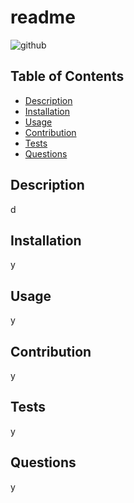 # readme
  
  ![github](https://img.shields.io/badge/license-MIT-blue.svg)

  ## Table of Contents
  * [Description](#description)
  * [Installation](#installation)
  * [Usage](#usage)
  * [Contribution](#contribution)
  * [Tests](#tests)
  * [Questions](#questions)
 

  ## Description
  d

  ## Installation
  y

  ## Usage
  y

  ## Contribution
   y
  ## Tests
  y
  ## Questions
  y
